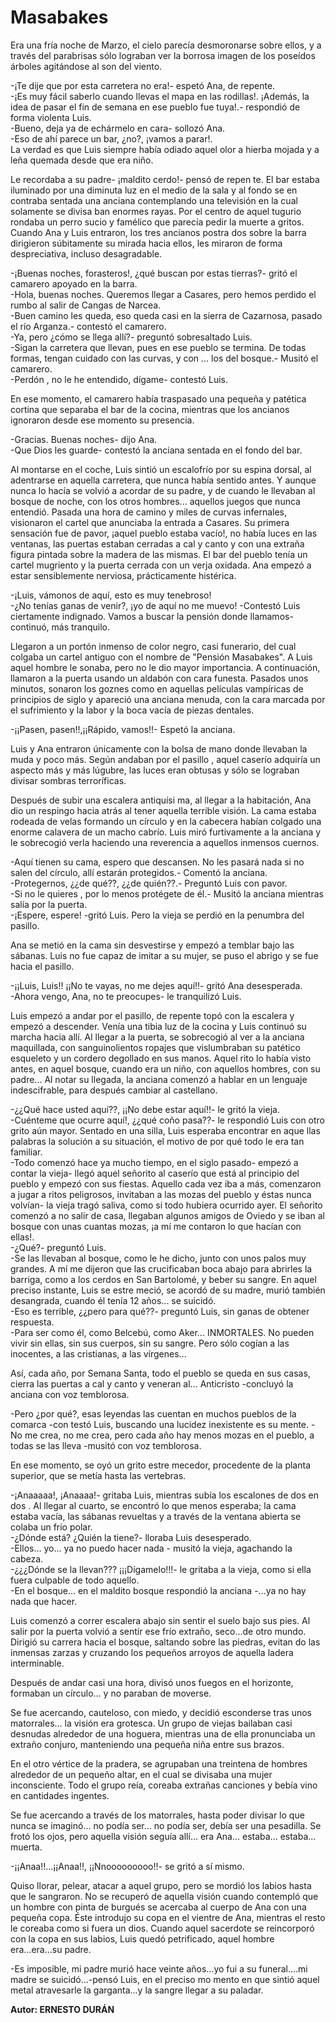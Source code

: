 # Masabakes

Era una fría noche de Marzo, el cielo parecía desmoronarse sobre ellos,
y a través del parabrisas sólo lograban ver la borrosa imagen de los
poseídos árboles agitándose al son del viento.

-¡Te dije que por esta carretera no era!- espetó Ana, de repente.  
-¡Es muy fácil saberlo cuando llevas el mapa en las rodillas!. ¡Además,
la idea de pasar el fin de semana en ese pueblo fue tuya!.- respondió
de forma violenta Luis.  
-Bueno, deja ya de echármelo en cara- sollozó Ana.  
-Eso de ahí parece un bar, ¿no?, ¡vamos a parar!.  
La verdad es que Luis siempre había odiado aquel olor a hierba mojada y
a leña quemada desde que era niño.

Le recordaba a su padre- ¡maldito cerdo!- pensó de repen te. El bar
estaba iluminado por una diminuta luz en el medio de la sala y al fondo
se en contraba sentada una anciana contemplando una televisión en la
cual solamente se divisa ban enormes rayas. Por el centro de aquel
tugurio rondaba un perro sucio y famélico que parecía pedir la muerte a
gritos. Cuando Ana y Luis entraron, los tres ancianos postra dos sobre
la barra dirigieron súbitamente su mirada hacia ellos, les miraron de
forma despreciativa, incluso desagradable.

-¡Buenas noches, forasteros!, ¿qué buscan por estas tierras?- gritó el
camarero apoyado en la barra.  
-Hola, buenas noches. Queremos llegar a Casares, pero hemos perdido el
rumbo al salir de Cangas de Narcea.  
-Buen camino les queda, eso queda casi en la sierra de Cazarnosa,
pasado el río Arganza.- contestó el camarero.  
-Ya, pero ¿cómo se llega allí?- preguntó sobresaltado Luis.  
-Sigan la carretera que llevan, pues en ese pueblo se termina. De todas
formas, tengan cuidado con las curvas, y con ... los del bosque.-
Musitó el camarero.  
-Perdón , no le he entendido, dígame- contestó Luis.

En ese momento, el camarero había traspasado una pequeña y patética
cortina que separaba el bar de la cocina, mientras que los ancianos
ignoraron desde ese momento su presencia.

-Gracias. Buenas noches- dijo Ana.  
-Que Dios les guarde- contestó la anciana sentada en el fondo del bar.

Al montarse en el coche, Luis sintió un escalofrío por su espina
dorsal, al adentrarse en aquella carretera, que nunca había sentido
antes. Y aunque nunca lo hacía se volvió a acordar de su padre, y de
cuando le llevaban al bosque de noche, con los otros hombres...
aquellos juegos que nunca entendió. Pasada una hora de camino y miles
de curvas infernales, visionaron el cartel que anunciaba la entrada a
Casares. Su primera sensación fue de pavor, ¡aquel pueblo estaba
vacío!, no había luces en las ventanas, las puertas estaban cerradas a
cal y canto y con una extraña figura pintada sobre la madera de las
mismas. El bar del pueblo tenía un cartel mugriento y la puerta cerrada
con un verja oxidada. Ana empezó a estar sensiblemente nerviosa,
prácticamente histérica.

-¡Luis, vámonos de aquí, esto es muy tenebroso!  
-¿No tenías ganas de venir?, ¡yo de aquí no me muevo! -Contestó Luis
ciertamente indignado. Vamos a buscar la pensión donde llamamos-
continuó, más tranquilo.

Llegaron a un portón inmenso de color negro, casi funerario, del cual
colgaba un cartel antiguo con el nombre de "Pensión Masabakes". A Luis
aquel hombre le sonaba, pero no le dio mayor importancia. A
continuación, llamaron a la puerta usando un aldabón con cara funesta.
Pasados unos minutos, sonaron los goznes como en aquellas películas
vampíricas de principios de siglo y apareció una anciana menuda, con la
cara marcada por el sufrimiento y la labor y la boca vacía de piezas
dentales.

-¡¡Pasen, pasen!!,¡¡Rápido, vamos!!- Espetó la anciana.

Luis y Ana entraron únicamente con la bolsa de mano donde llevaban la
muda y poco más. Según andaban por el pasillo , aquel caserío adquiría
un aspecto más y más lúgubre, las luces eran obtusas y sólo se lograban
divisar sombras terroríficas.

Después de subir una escalera antiquísi ma, al llegar a la habitación,
Ana dio un respingo hacia atrás al tener aquella terrible visión. La
cama estaba rodeada de velas formando un círculo y en la cabecera
habían colgado una enorme calavera de un macho cabrío. Luis miró
furtivamente a la anciana y le sobrecogió verla haciendo una reverencia
a aquellos inmensos cuernos.

-Aquí tienen su cama, espero que descansen. No les pasará nada si no
salen del círculo, allí estarán protegidos.- Comentó la anciana.  
-Protegernos, ¿¿de qué??, ¿¿de quién??.- Preguntó Luis con pavor.  
-Si no le quieres , por lo menos protégete de él.- Musitó la anciana
mientras salía por la puerta.  
-¡Espere, espere! -gritó Luis. Pero la vieja se perdió en la penumbra
del pasillo.

Ana se metió en la cama sin desvestirse y empezó a temblar bajo las
sábanas. Luis no fue capaz de imitar a su mujer, se puso el abrigo y se
fue hacia el pasillo.

-¡¡Luis, Luis!! ¡¡No te vayas, no me dejes aquí!!- gritó Ana
desesperada.  
-Ahora vengo, Ana, no te preocupes- le tranquilizó Luis.

Luis empezó a andar por el pasillo, de repente topó con la escalera y
empezó a descender. Venía una tibia luz de la cocina y Luis continuó su
marcha hacia allí. Al llegar a la puerta, se sobrecogió al ver a la
anciana maquillada, con sanguinolientos ropajes que vislumbraban su
patético esqueleto y un cordero degollado en sus manos. Aquel rito lo
había visto antes, en aquel bosque, cuando era un niño, con aquellos
hombres, con su padre... Al notar su llegada, la anciana comenzó a
hablar en un lenguaje indescifrable, para después cambiar al
castellano.

-¿¿Qué hace usted aquí??, ¡¡No debe estar aquí!!- le gritó la vieja.  
-Cuénteme que ocurre aquí!, ¿¿qué coño pasa??- le respondió Luis con
otro grito aún mayor. Sentado en una silla, Luis esperaba encontrar en
aque llas palabras la solución a su situación, el motivo de por qué
todo le era tan familiar.  
-Todo comenzó hace ya mucho tiempo, en el siglo pasado- empezó a contar
la vieja- llegó aquel señorito al caserío que está al principio del
pueblo y empezó con sus fiestas. Aquello cada vez iba a más, comenzaron
a jugar a ritos peligrosos, invitaban a las mozas del pueblo y éstas
nunca volvían- la vieja tragó saliva, como si todo hubiera ocurrido
ayer. El señorito comenzó a no salir de casa, llegaban algunos amigos
de Oviedo y se iban al bosque con unas cuantas mozas, ¡a mí me contaron
lo que hacían con ellas!.  
-¿Qué?- preguntó Luis.  
-Se las llevaban al bosque, como le he dicho, junto con unos palos muy
grandes. A mí me dijeron que las crucificaban boca abajo para abrirles
la barriga, como a los cerdos en San Bartolomé, y beber su sangre. En
aquel preciso instante, Luis se estre meció, se acordó de su madre,
murió también desangrada, cuando él tenía 12 años... se suicidó.  
-Eso es terrible, ¿¿pero para qué??- preguntó Luis, sin ganas de
obtener respuesta.  
-Para ser como él, como Belcebú, como Aker... INMORTALES. No pueden
vivir sin ellas, sin sus cuerpos, sin su sangre. Pero sólo cogían a las
inocentes, a las cristianas, a las vírgenes...

Así, cada año, por Semana Santa, todo el pueblo se queda en sus casas,
cierra las puertas a cal y canto y veneran al... Anticristo -concluyó
la anciana con voz temblorosa.

-Pero ¿por qué?, esas leyendas las cuentan en muchos pueblos de la
comarca -con testó Luis, buscando una lucidez inexistente es su mente.
-No me crea, no me crea, pero cada año hay menos mozas en el pueblo, a
todas se las lleva -musitó con voz temblorosa.

En ese momento, se oyó un grito estre mecedor, procedente de la planta
superior, que se metía hasta las vertebras.

-¡Anaaaaa!, ¡Anaaaa!- gritaba Luis, mientras subía
los escalones de dos en dos . Al llegar al cuarto, se encontró lo que
menos esperaba; la cama estaba vacía, las sábanas revueltas y a través
de la ventana abierta se colaba un frío polar.  
-¿Dónde está? ¿Quién la tiene?- lloraba Luis desesperado.  
-Ellos... yo... ya no puedo hacer nada - musitó la vieja, agachando la
cabeza.  
-¿¿¿Dónde se la llevan??? ¡¡¡Dígamelo!!!- le gritaba a la vieja, como
si ella fuera culpable de todo aquello.  
-En el bosque... en el maldito bosque respondió la anciana -...ya no
hay nada que hacer.

Luis comenzó a correr escalera abajo sin sentir el suelo bajo sus pies.
Al salir por la puerta volvió a sentir ese frío extraño, seco...de otro
mundo. Dirigió su carrera hacia el bosque, saltando sobre las piedras,
evitan do las inmensas zarzas y cruzando los pequeños arroyos de
aquella ladera interminable.

Después de andar casi una hora, divisó unos fuegos en el horizonte,
formaban un círculo... y no paraban de moverse.

Se fue acercando, cauteloso, con miedo, y decidió esconderse tras unos
matorrales... la visión era grotesca. Un grupo de viejas bailaban casi
desnudas alrededor de una hoguera, mientras una de ella pronunciaba un
extraño conjuro, manteniendo una pequeña niña entre sus brazos.

En el otro vértice de la pradera, se agrupaban una treintena de hombres
alrededor de un pequeño altar, en el cual se divisaba una mujer
inconsciente. Todo el grupo reía, coreaba extrañas canciones y bebía
vino en cantidades ingentes.

Se fue acercando a través de los matorrales, hasta poder divisar lo que
nunca se imaginó... no podía ser... no podía ser, debía ser una
pesadilla. Se frotó los ojos, pero aquella visión seguía allí... era
Ana... estaba... estaba... muerta.

-¡¡Anaa!!...¡¡Anaa!!, ¡¡Nnooooooooo!!- se gritó a sí mismo.

Quiso llorar, pelear, atacar a aquel grupo, pero se mordió los labios
hasta que le sangraron. No se recuperó de aquella visión cuando
contempló que un hombre con pinta de burgués se acercaba al cuerpo de
Ana con una pequeña copa. Éste introdujo su copa en el vientre de Ana,
mientras el resto le coreaba como si fuera un dios. Cuando aquel
sacerdote se reincorporó con la copa en sus labios, Luis quedó
petrificado, aquel hombre era...era...su padre.

-Es imposible, mi padre murió hace veinte años...yo fui a su
funeral....mi madre se suicidó...-pensó Luis, en el preciso mo mento en
que sintió aquel metal atravesarle la garganta...y la sangre llegar a
su paladar.

**Autor: ERNESTO DURÁN**